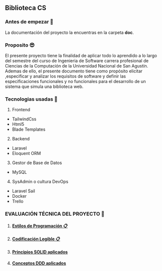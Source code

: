 ## **Biblioteca CS**

### **Antes de empezar 🚀**
La documentación del proyecto la encuentras en la carpeta **doc**.

### **Proposito 😎**

El presente proyecto tiene la finalidad de aplicar todo lo aprendido a lo largo del semestre del curso de Ingenieria de Software carrera profesional de Ciencias de la Computación de la Universidad Nacional de San Agustín.
Ademas de ello, el presente documento tiene como propósito elicitar ,especificar y analizar los requisitos de software y definir las especificaciones funcionales y no funcionales para el desarrollo de un sistema que simula una biblioteca web.

### **Tecnologias usadas 🦾**
1. Frontend
- TailwindCss
- Html5
- Blade Templates
2. Backend
- Laravel
- Eloquent ORM
3. Gestor de Base de Datos
- MySQL
4. SysAdmin o cultura DevOps
- Laravel Sail
- Docker
- Trello

### **EVALUACIÓN TÉCNICA DEL PROYECTO 🦾**

1. #### [**Estilos de Programación 📋**](https://github.com/cheems-dev/Biblioteca-CS/blob/main/docs/02_programming_styles.md)

2. #### [**Codificación Legible 📋**](https://github.com/cheems-dev/Biblioteca-CS/blob/main/docs/03_readable_coding.md)

3. #### [**Principios SOLID aplicados**](https://github.com/cheems-dev/Biblioteca-CS/blob/main/docs/04_solid.md)

4. #### [**Conceptos DDD aplicados**](https://github.com/cheems-dev/Biblioteca-CS/blob/main/docs/05_ddd.md)
